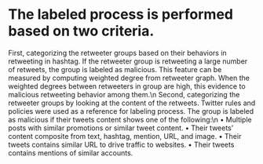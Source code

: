 # The labeled process is performed based on two criteria.
First, categorizing the retweeter groups based on their behaviors in retweeting in hashtag. If the retweeter group is retweeting a large number of retweets, the group is labeled as malicious. This feature can be measured by computing weighted degree from retweeter graph. When the weighted degrees between retweeters in group are high, this evidence to malicious retweeting behavior among them.\n
Second, categorizing the retweeter groups by looking at the content of the retweets. Twitter rules and policies were used as a reference for labeling process. The group is labeled as malicious if their tweets content shows one of the following:\n
• Multiple posts with similar promotions or similar tweet content.
• Their tweets’ content composite from text, hashtag, mention, URL, and
image.
• Their tweets contains similar URL to drive traffic to websites.
• Their tweets contains mentions of similar accounts.
